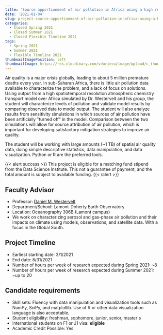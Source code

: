 ```yaml
---
title: 'Source apportionment of air pollution in Africa using a high resolution air quality model'
date: '2021-01-04'
slug: project-source-apportionment-of-air-pollution-in-africa-using-a-high-resolution-air-quality-model
categories:
  - Closed Spring 2021
  - Closed Summer 2021
  - Closed Flexible Timeline 2021
tags:
  - Spring 2021
  - Summer 2021
  - Flexible Timeline 2021
thumbnailImagePosition: left
thumbnailImage: https://res.cloudinary.com/vdoriecu/image/upload/c_thumb,w_200,g_face/v1579110178/construction_c6dqbd.png
---
```

Air quality is a major crisis globally, leading to about 5 million premature deaths every year. In sub-Saharan Africa, there is little air pollution data available to characterize the problem, and a lack of focus on solutions. Using output from a high spatiotemporal resolution atmospheric chemistry transport model over Africa simulated by Dr. Westervelt and his group, the student will characterize levels of pollution and validate model results by comparing observed data to model output. The student will also analyze results from sensitivity simulations in which sources of air pollution have been artificially "turned off" in the model. Comparison between the two simulations will allow for source attribution of air pollution, which is important for developing satisfactory mitigation strategies to improve air quality. 

<!--more-->

The student will be working with large amounts (~1 TB) of spatial air quality data, doing simple descriptive statistics, data manipulation, and data visualization. Python or R are the preferred tools.  

{{< alert success >}}
This project is eligible for a matching fund stipend from the Data Science Institute. This not a guarantee of payment, and the total amount is subject to available funding.
{{< /alert >}}

## Faculty Advisor
+ Professor: [Daniel M. Westervelt](www.ldeo.columbia.edu/~danielmw )
+ Department/School: Lamont-Doherty Earth Observatory
+ Location: Oceanography 306B (Lamont campus) 
+ We work on characterizing aerosol and gas-phase air pollution and their impacts on climate using models, observations, and satellite data. With a focus in the Global South.

## Project Timeline
+ Earliest starting date: 3/1/2021
+ End date: 8/31/2021
+ Number of hours per week of research expected during Spring 2021: ~8
+ Number of hours per week of research expected during Summer 2021: ~up to 20

## Candidate requirements
+ Skill sets: Fluency with data manipulation and visualization tools such as NumPy, SciPy, and matplotlib. Use of R or other data visualization language is also acceptable. 
+ Student eligibility: freshman, sophomore, junior, senior, master's
+ International students on F1 or J1 visa: **eligible**
+ Academic Credit Possible: Yes

